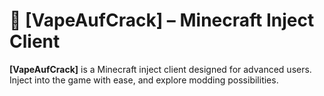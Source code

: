 # 🚀 [VapeAufCrack] – Minecraft Inject Client

**[VapeAufCrack]** is a Minecraft inject client designed for advanced users. Inject into the game with ease, and explore modding possibilities.
